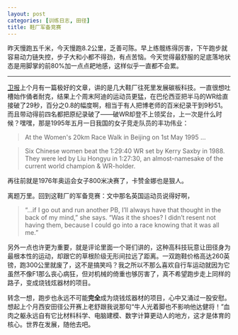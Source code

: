 ```yaml
---
layout: post
categories: [训练日志, 田径]
title: 鞋厂军备竞赛
---
```


昨天慢跑五千米，今天慢跑8.2公里，乏善可陈。早上练髋练得厉害，下午跑步就容易动力链失控，步子大和小都不得劲，有点苦恼。今天觉得最舒服的足底落地状态是用脚掌的前80%加一点点耙地感，这样似乎一直都不会累。

---

[卫报](https://www.theguardian.com/lifeandstyle/2020/nov/28/it-stretches-the-limits-of-performance-the-race-to-make-the-worlds-fastest-running-shoe)上个月有一篇极好的文章，讲的是几大鞋厂往死里发展碳板科技。一直很想吐槽始作俑者耐克，结果上个周末阿迪的运动员更猛，在巴伦西亚把半马的WR给直接破了29秒，百分之0.8的幅度啊，相当于有人把博老师的百米纪录干到9秒51。而且带动得前四名都把原纪录破了——破WR却登不上领奖台，上一次是什么时候？嘿嘿，那是1995年五月一日我国的女子竞走队员的丰功伟业：

> At the Women's 20km Race Walk in Beijing on 1st May 1995 ...    

> Six Chinese women beat the 1:29:40 WR set by Kerry Saxby in 1988. They were led by Liu Hongyu in 1:27:30, an almost-namesake of the current world champion & WR-holder.

再往前就是1976年奥运会女子800米决赛了，卡赞金娜也是狠人。

离题万里。回到这鞋厂的军备竞赛：文中那名英国运动员说得好啊，

> “...if I go out and run another PB, I’ll always have that thought in the back of my mind,” she says. “Was it the shoes? I didn’t resent not having them, because I could go into a race knowing that it was all me.”

另外一点也许更为重要，就是评论里面一个哥们讲的，这种高科技玩意让田径身为最根本性的运动，却跟它的草根阶级无形间拉远了距离。一双跑鞋价格高达260英镑，跑300公里就废了，这不是搞笑吗？我之所以不那么喜欢自行车运动就因为它虽然不像F1那么丧心病狂，但对机械的倚重也够厉害了，真不希望跑步走上同样的路子，变成烧钱炫器材的项目。

转念一想，跑步也永远不可能**完全**成为烧钱炫器材的项目，心中又涌过一股安慰。想起上个月西安田径公开赛上老舒跟我说那句“牛人光着脚也不影响他达健将！”血肉之躯永远自有它比材料科学、电脑建模、数字计算更动人的地方，这才是体育的核心。世界在发展，随他去吧。
